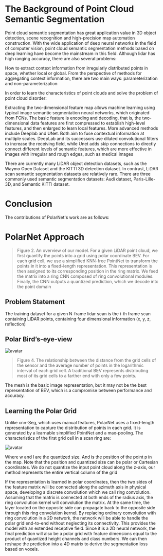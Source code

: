 #  The Background of Point Cloud Semantic Segmentation 

 Point cloud semantic segmentation has great application value in 3D object detection, scene recognition and high-precision map automation construction. With the wide application of deep neural networks in the field of computer vision, point cloud semantic segmentation methods based on deep learning have become the mainstream in this field. Although lidar has high ranging accuracy, there are also several problems: 

 How to extract context information from irregularly distributed points in space, whether local or global. From the perspective of methods for aggregating context information, there are two main ways: parameterization and non-parameterization 

 In order to learn the characteristics of point clouds and solve the problem of point cloud disorder: 

 Extracting the two-dimensional feature map allows machine learning using typical image semantic segmentation neural networks, which originated from FCNs. The basic feature is encoding and decoding, that is, the two-dimensional data features are first compressed to establish high-level features, and then enlarged to learn local features. More advanced methods include Deeplab and UNet. Both aim to fuse contextual information at multiple scales. DeepLab and its successors use diluted convolutional filters to increase the receiving field, while Unet adds skip connections to directly connect different levels of semantic features, which are more effective in images with irregular and rough edges, such as medical images 

 There are currently many LiDAR object detection datasets, such as the Waymo Open Dataset and the KITTI 3D detection dataset. In contrast, LiDAR scan semantic segmentation datasets are relatively rare. There are three commonly used semantic segmentation datasets: Audi dataset, Paris-Lille-3D, and Semantic KITTI dataset. 

#  Conclusion 

 The contributions of PolarNet's work are as follows: 

#  PolarNet Approach 

>  Figure 2. An overview of our model. For a given LiDAR point cloud, we first quantify the points into a grid using polar coordinate BEV. For each grid cell, we use a simplified KNN-free PointNet to transform the points in it into a fixed-length representation. This representation is then assigned to its corresponding position in the ring matrix. We feed the matrix into a ring CNN composed of ring convolutional modules. Finally, the CNN outputs a quantized prediction, which we decode into the point domain 

>   

##  Problem Statement 

 The training dataset for a given N-frame lidar scan is the i-th frame scan containing LiDAR points, containing four dimensional information (x, y, z, reflection) 

##  Polar Bird’s-eye-view 

 ![avatar]( 8335bb59ac0848cdae01c7b95d6ed89d.png) 

>  Figure 4. The relationship between the distance from the grid cells of the sensor and the average number of points in the logarithmic interval of each grid cell. A traditional BEV represents distributing most of its grid cells to a farther end with only a few points. 

 The mesh is the basic image representation, but it may not be the best representation of BEV, which is a compromise between performance and accuracy. 

##  Learning the Polar Grid 

 Unlike cnn-Seg, which uses manual features, PolarNet uses a fixed-length representation to capture the distribution of points in each grid. It is generated by a learnable simplified PointNet and a max-pooling. The characteristics of the first grid cell in a scan ring are: 

 ![avatar]( c1c6a58c7a7648909db1e21052637e1a.png) 

 Where w and l are the quantized size. And is the position of the point p in the map. Note that the position and quantized size can be polar or Cartesian coordinates. We do not quantize the input point cloud along the z-axis, our method represents the entire vertical column of the grid 

 If the representation is learned in polar coordinates, then the two sides of the feature matrix will be connected along the azimuth axis in physical space, developing a discrete convolution which we call ring convolution. Assuming that the matrix is connected at both ends of the radius axis, the ring convolution kernel will convolution the matrix. At the same time, the layer located on the opposite side can propagate back to the opposite side through this ring convolution kernel. By replacing ordinary convolution with ring convolution in a 2D network, the network will be able to handle the polar grid end-to-end without neglecting its connectivity. This provides the model with an extended receptive field. Since it is a 2D neural network, the final prediction will also be a polar grid with feature dimensions equal to the product of quantized height channels and class numbers. We can then reshape the prediction into a 4D matrix to derive the segmentation loss based on voxels. 


